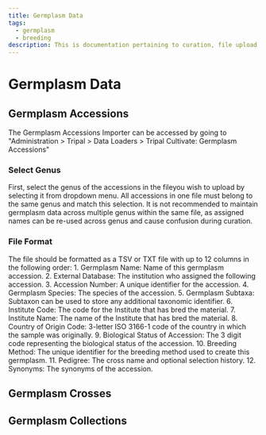 ```yaml
---
title: Germplasm Data
tags:
  - germplasm
  - breeding
description: This is documentation pertaining to curation, file upload and management of germplasm data within TripalCultivate.
---
```

# Germplasm Data

## Germplasm Accessions
The Germplasm Accessions Importer can be accessed by going to "Administration > Tripal > Data Loaders > Tripal Cultivate: Germplasm Accessions"

### Select Genus
First, select the genus of the accessions in the fileyou wish to upload by selecting it from dropdown menu. All accessions in one file must belong to the same genus and match this selection. It is not recommended to maintain germplasm data across multiple genus within the same file, as assigned names can be re-used across genus and cause confusion during curation.

### File Format
The file should be formatted as a TSV or TXT file with up to 12 columns in the following order:
    1. Germplasm Name: Name of this germplasm accession.
    2. External Database: The institution who assigned the following accession.
    3. Accession Number: A unique identifier for the accession.
    4. Germplasm Species: The species of the accession.
    5. Germplasm Subtaxa: Subtaxon can be used to store any additional taxonomic identifier.
    6. Institute Code: The code for the Institute that has bred the material.
    7. Institute Name: The name of the Institute that has bred the material.
    8. Country of Origin Code: 3-letter ISO 3166-1 code of the country in which the sample was originally.
    9. Biological Status of Accession: The 3 digit code representing the biological status of the accession.
    10. Breeding Method: The unique identifier for the breeding method used to create this germplasm.
    11. Pedigree: The cross name and optional selection history.
    12. Synonyms: The synonyms of the accession.

## Germplasm Crosses

## Germplasm Collections
